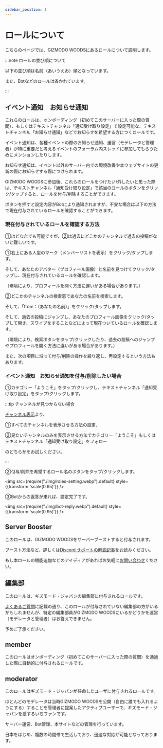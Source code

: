 ```yaml
---
sidebar_position: 1
---
```


# ロールについて

こちらのページでは、GIZMODO WOODSにあるロールについて説明します。

:::note ロールの並び順について

以下の並び順は名前（あいうえお）順となっています。

また、Botなどのロールは省かれています。

:::

## イベント通知&emsp;お知らせ通知

これらのロールは、オンボーディング（初めてこのサーバーに入った際の質問）、もしくはテキストチャンネル「通知受け取り設定」で設定可能な、テキストチャンネル「お知らせ通知」などでお知らせを希望する方につくロールです。

イベント通知は、各種イベントの際のお知らせ通知、運営（モデレータと管理者）が特に重要だと考えるイベントのフォーラム内スレッドに参加してもらうためにメンションしたりします。

お知らせ通知は、イベント以外のサーバー内での環境改善や本ウェブサイトの更新の際にお知らせする際につけられます。

GIZMODO WOODSに参加後、これらのロールをつけたい/外したいと思った際は、テキストチャンネル「通知受け取り設定」で該当のロールのボタンをクリック/タップすると、ロールを付与/削除することができます。

ボタンを押すと設定内容がBotにより通知されますが、不安な場合は以下の方法で現在付与されているロールを確認することができます。

### 現在付与されているロールを確認する方法

①はどなたでも可能ですが、②は過去にどこかのチャンネルで過去の投稿がないと難しいです。

①右上にある人型のマーク（メンバーリストを表示）をクリック/タップします。

そして、あなたのアバター（プロフィール画像）と名前を見つけてクリック/タップし、現在付与されているロールを確認します。

（環境により、プロフィールを開く方法に違いがある場合があります。）

②どこかのチャンネルの検索窓であなたの名前を検索します。

そして、「from：（あなたの名前）」をクリック/タップします。

そして、過去の投稿にジャンプし、あなたのプロフィール画像をクリック/タップして開き、スワイプをすることなどによって現在ついているロールを確認します。

（環境により、検索ボタンをタップ/クリックしたり、過去の投稿へのジャンプやプロフィールを開く方法に違いがある場合があります。）

また、次の項目に沿って付与/削除の操作を繰り返し、再設定するという方法もあります。

### イベント通知&emsp;お知らせ通知を付与/削除したい場合

①カテゴリー「ようこそ」をタップ/クリックし、テキストチャンネル「通知受け取り設定」をタップ/クリックします。

:::tip チャンネルが見つからない場合

[チャンネル表示](docs/tutorial-channel-display/display-setting.md)より、

①すべてのチャンネルを表示させる方法の設定、

②見たいチャンネルのみを表示させる方法でカテゴリー「ようこそ」もしくはテキストチャンネル「通知受け取り設定」をフォロー

のどちらかをお試しください。

:::

②付与/削除を希望するロール名のボタンをタップ/クリックします。

<img src={require("./img/roles-setting.webp").default} style={{transform:'scale(0.95)'}} />

③Botからの返答が来れば、設定完了です。

<img src={require("./img/bot-reply.webp").default} style={{transform:'scale(0.95)'}} />

## Server Booster

このロールは、GIZMODO WOODSをサーバーブーストすると付与されます。

ブースト方法など、詳しくは[Discord サポートの解説記事](https://support.discord.com/hc/articles/360028038352-Server-Boosting-FAQ-#h_9dfb44db-c394-4339-863b-e6d1e3fb0469)をお読みください。

もし本ロールの機能追加などのアイディアがあればお気軽に[お問い合わせ](docs/tutorial-inquiry/inquiry-support.md)ください。

## 編集部

このロールは、ギズモード・ジャパンの編集部に付与されるロールです。

[よくあるご質問](docs/tutorial-inquiry/qa-faq.md)に記載の通り、このロールが付与されていない編集部の方がいるかもしれませんが、特定の編集部員がGIZMODO WOODSにいるかどうかを運営（モデレータと管理者）はお答えできません。

予めご了承ください。

## member

このロールはオンボーディング（初めてこのサーバーに入った際の質問）を通過した際に自動的に付与されるロールです。

## moderator

このロールはギズモード・ジャパンが任命したユーザに付与されるロールです。

ほとんどのモデレータは当時GIZMODO WOODSを公開（自由に誰でも入れるようにする）することを管理者に提案したアクティブユーザーで、ギズモード・ジャパンを愛するいちファンです。

サーバー運営、Bot管理、本サイトなどの管理を行っています。

日本をはじめ、複数の時間帯で生活しており、迅速な対応が可能となっております。
